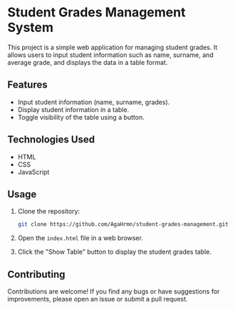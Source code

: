 # Student Grades Management System

This project is a simple web application for managing student grades. It allows users to input student information such as name, surname, and average grade, and displays the data in a table format.

## Features

- Input student information (name, surname, grades).
- Display student information in a table.
- Toggle visibility of the table using a button.

## Technologies Used

- HTML
- CSS
- JavaScript

## Usage

1. Clone the repository:

    ```bash
    git clone https://github.com/AgaHrmn/student-grades-management.git
    ```

2. Open the `index.html` file in a web browser.

3. Click the "Show Table" button to display the student grades table.

## Contributing

Contributions are welcome! If you find any bugs or have suggestions for improvements, please open an issue or submit a pull request.

